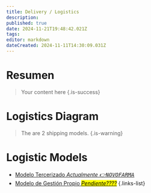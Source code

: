 ```yaml
---
title: Delivery / Logistics
description: 
published: true
date: 2024-11-21T19:48:42.021Z
tags: 
editor: markdown
dateCreated: 2024-11-11T14:30:09.031Z
---
```


# Resumen
> Your content here
{.is-success}



# Logistics Diagram

> The are 2 shipping models.
{.is-warning}




# Logistic Models

- [Modelo Tercerizado *Actualmente 👉<kbd>NOVOFARMA</kbd>*](third-party-vendor-shipping)
- [Modelo de Gestión Propio *<mark>Pendiente????</mark>*](cenabast-shipping)
{.links-list}
